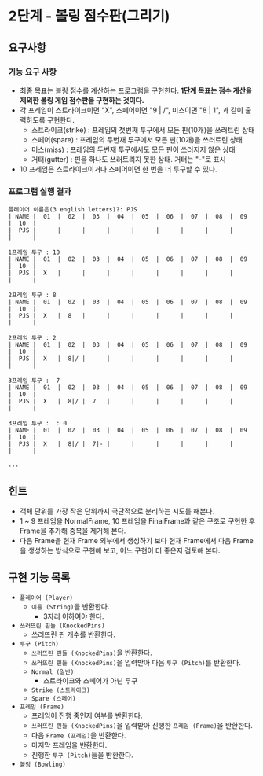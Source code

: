 # 2단계 - 볼링 점수판(그리기)

## 요구사항

### 기능 요구 사항

- 최종 목표는 볼링 점수를 계산하는 프로그램을 구현한다. <b>1단계 목표는 점수 계산을 제외한 볼링 게임 점수판을 구현하는 것이다.</b>
- 각 프레임이 스트라이크이면 "X", 스페어이면 "9 | /", 미스이면 "8 | 1", 과 같이 출력하도록 구현한다.
    - 스트라이크(strike) : 프레임의 첫번째 투구에서 모든 핀(10개)을 쓰러트린 상태
    - 스페어(spare) : 프레임의 두번재 투구에서 모든 핀(10개)을 쓰러트린 상태
    - 미스(miss) : 프레임의 두번재 투구에서도 모든 핀이 쓰러지지 않은 상태
    - 거터(gutter) : 핀을 하나도 쓰러트리지 못한 상태. 거터는 "-"로 표시
- 10 프레임은 스트라이크이거나 스페어이면 한 번을 더 투구할 수 있다.

### 프로그램 실행 결과

```
플레이어 이름은(3 english letters)?: PJS
| NAME |  01  |  02  |  03  |  04  |  05  |  06  |  07  |  08  |  09  |  10  |
|  PJS |      |      |      |      |      |      |      |      |      |      |

1프레임 투구 : 10
| NAME |  01  |  02  |  03  |  04  |  05  |  06  |  07  |  08  |  09  |  10  |
|  PJS |  X   |      |      |      |      |      |      |      |      |      |

2프레임 투구 : 8
| NAME |  01  |  02  |  03  |  04  |  05  |  06  |  07  |  08  |  09  |  10  |
|  PJS |  X   |  8   |      |      |      |      |      |      |      |      |

2프레임 투구 : 2
| NAME |  01  |  02  |  03  |  04  |  05  |  06  |  07  |  08  |  09  |  10  |
|  PJS |  X   |  8|/ |      |      |      |      |      |      |      |      |

3프레임 투구 :  7
| NAME |  01  |  02  |  03  |  04  |  05  |  06  |  07  |  08  |  09  |  10  |
|  PJS |  X   |  8|/ |  7   |      |      |      |      |      |      |      |

3프레임 투구 :  : 0
| NAME |  01  |  02  |  03  |  04  |  05  |  06  |  07  |  08  |  09  |  10  |
|  PJS |  X   |  8|/ |  7|- |      |      |      |      |      |      |      |

...
```

## 힌트

- 객체 단위를 가장 작은 단위까지 극단적으로 분리하는 시도를 해본다.
- 1 ~ 9 프레임을 NormalFrame, 10 프레임을 FinalFrame과 같은 구조로 구현한 후 Frame을 추가해 중복을 제거해 본다.
- 다음 Frame을 현재 Frame 외부에서 생성하기 보다 현재 Frame에서 다음 Frame을 생성하는 방식으로 구현해 보고, 어느 구현이 더 좋은지 검토해 본다.

## 구현 기능 목록

- `플레이어 (Player)`
    - `이름 (String)`을 반환한다.
        - 3자리 이하여야 한다.
- `쓰러뜨린 핀들 (KnockedPins)`
    - 쓰러뜨린 핀 개수를 반환한다.
- `투구 (Pitch)`
    - `쓰러뜨린 핀들 (KnockedPins)`을 반환한다.
    - `쓰러뜨린 핀들 (KnockedPins)`을 입력받아 다음 `투구 (Pitch)`를 반환한다.
    - `Normal (일반)`
        - 스트라이크와 스페어가 아닌 투구
    - `Strike (스트라이크)`
    - `Spare (스페어)`
- `프레임 (Frame)`
    - 프레임이 진행 중인지 여부를 반환한다.
    - `쓰러뜨린 핀들 (KnockedPins)`을 입력받아 진행한 `프레임 (Frame)`을 반환한다.
    - 다음 `Frame (프레임)`을 반환한다.
    - 마지막 프레임을 반환한다.
    - 진행한 `투구 (Pitch)`들을 반환한다.
- `볼링 (Bowling)`